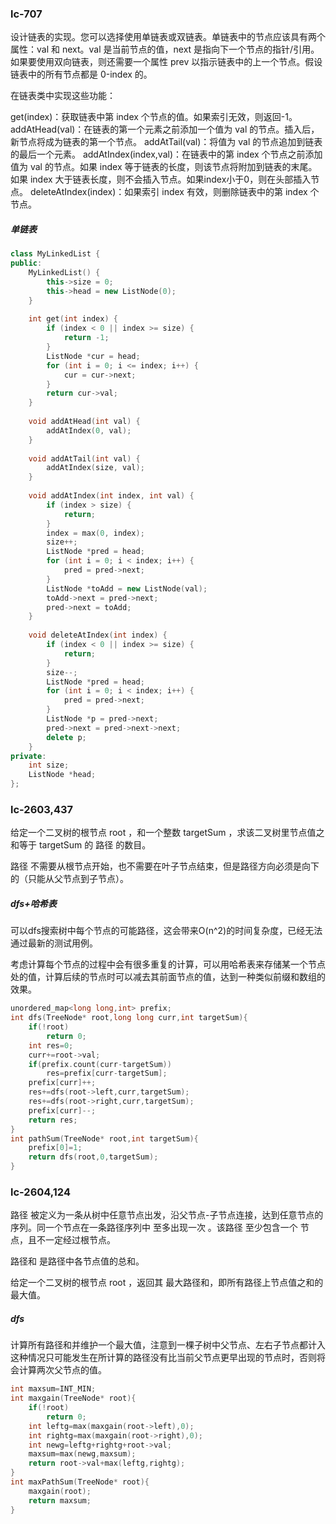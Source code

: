 ### lc-707

设计链表的实现。您可以选择使用单链表或双链表。单链表中的节点应该具有两个属性：val 和 next。val 是当前节点的值，next 是指向下一个节点的指针/引用。如果要使用双向链表，则还需要一个属性 prev 以指示链表中的上一个节点。假设链表中的所有节点都是 0-index 的。

在链表类中实现这些功能：

get(index)：获取链表中第 index 个节点的值。如果索引无效，则返回-1。
addAtHead(val)：在链表的第一个元素之前添加一个值为 val 的节点。插入后，新节点将成为链表的第一个节点。
addAtTail(val)：将值为 val 的节点追加到链表的最后一个元素。
addAtIndex(index,val)：在链表中的第 index 个节点之前添加值为 val  的节点。如果 index 等于链表的长度，则该节点将附加到链表的末尾。如果 index 大于链表长度，则不会插入节点。如果index小于0，则在头部插入节点。
deleteAtIndex(index)：如果索引 index 有效，则删除链表中的第 index 个节点。



##### 单链表

```c++
class MyLinkedList {
public:
    MyLinkedList() {
        this->size = 0;
        this->head = new ListNode(0);
    }
    
    int get(int index) {
        if (index < 0 || index >= size) {
            return -1;
        }
        ListNode *cur = head;
        for (int i = 0; i <= index; i++) {
            cur = cur->next;
        }
        return cur->val;
    }
    
    void addAtHead(int val) {
        addAtIndex(0, val);
    }
    
    void addAtTail(int val) {
        addAtIndex(size, val);
    }
    
    void addAtIndex(int index, int val) {
        if (index > size) {
            return;
        }
        index = max(0, index);
        size++;
        ListNode *pred = head;
        for (int i = 0; i < index; i++) {
            pred = pred->next;
        }
        ListNode *toAdd = new ListNode(val);
        toAdd->next = pred->next;
        pred->next = toAdd;
    }
    
    void deleteAtIndex(int index) {
        if (index < 0 || index >= size) {
            return;
        }
        size--;
        ListNode *pred = head;
        for (int i = 0; i < index; i++) {
            pred = pred->next;
        }
        ListNode *p = pred->next;
        pred->next = pred->next->next;
        delete p;
    }
private:
    int size;
    ListNode *head;
};
```



### lc-2603,437

给定一个二叉树的根节点 root ，和一个整数 targetSum ，求该二叉树里节点值之和等于 targetSum 的 路径 的数目。

路径 不需要从根节点开始，也不需要在叶子节点结束，但是路径方向必须是向下的（只能从父节点到子节点）。



##### dfs+哈希表

可以dfs搜索树中每个节点的可能路径，这会带来O(n^2)的时间复杂度，已经无法通过最新的测试用例。

考虑计算每个节点的过程中会有很多重复的计算，可以用哈希表来存储某一个节点处的值，计算后续的节点时可以减去其前面节点的值，达到一种类似前缀和数组的效果。

```c++
unordered_map<long long,int> prefix;
int dfs(TreeNode* root,long long curr,int targetSum){
	if(!root)
		return 0;
	int res=0;
	curr+=root->val;
	if(prefix.count(curr-targetSum))
		res=prefix[curr-targetSum];
	prefix[curr]++;
	res+=dfs(root->left,curr,targetSum);
	res+=dfs(root->right,curr,targetSum);
	prefix[curr]--;
	return res;
}
int pathSum(TreeNode* root,int targetSum){
	prefix[0]=1;
	return dfs(root,0,targetSum);
}
```





### lc-2604,124

路径 被定义为一条从树中任意节点出发，沿父节点-子节点连接，达到任意节点的序列。同一个节点在一条路径序列中 至多出现一次 。该路径 至少包含一个 节点，且不一定经过根节点。

路径和 是路径中各节点值的总和。

给定一个二叉树的根节点 root ，返回其 最大路径和，即所有路径上节点值之和的最大值。



##### dfs

计算所有路径和并维护一个最大值，注意到一棵子树中父节点、左右子节点都计入这种情况只可能发生在所计算的路径没有比当前父节点更早出现的节点时，否则将会计算两次父节点的值。



```c++
int maxsum=INT_MIN;
int maxgain(TreeNode* root){
	if(!root)
		return 0;
	int leftg=max(maxgain(root->left),0);
	int rightg=max(maxgain(root->right),0);
	int newg=leftg+rightg+root->val;
	maxsum=max(newg,maxsum);
	return root->val+max(leftg,rightg);
}
int maxPathSum(TreeNode* root){
	maxgain(root);
	return maxsum;
}
```


